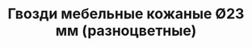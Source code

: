 ---
title: Гвозди мебельные кожаные &Oslash;23 мм (разноцветные)
description: Купить гвозди мебельные кожаные &Oslash;23 мм (разноцветные) в розницу с доставкой по Москве.

layout: product
permalink: /catalog/:path
type: "product"
weight: 2

prod_title: Гвозди мебельные кожаные &Oslash;23 мм (разноцветные)
prod_short_desc: Декоративные мебельные гвозди, обтянутые кожей различных цветов и фактур.
prod_full_desc: Мебельные гвозди, обтянутые кожей обычно применяются при перетяжке кожаной мебели и дверей. Цвет шляпки, как правило, подбирается под основной цвет материала.
prod_message:
price: 9
price-a: " руб/шт."

chars:
- "Цвет: различные"
- "Длина ножки, мм: 35"
- "Диаметр шляпки, мм: 23"
- "Кол-во в упаковке, шт: 1"

usage:
---
